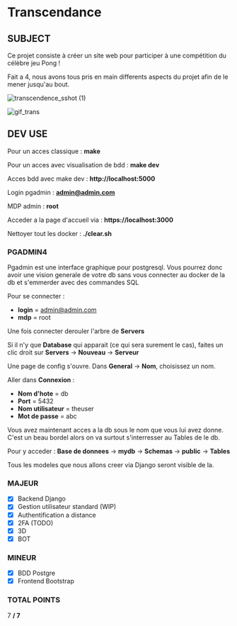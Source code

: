 # Transcendance

## SUBJECT

Ce projet consiste à créer un site web pour participer à une compétition du célèbre jeu Pong !

Fait a 4, nous avons tous pris en main differents aspects du projet afin de le mener jusqu'au bout.

![transcendence_sshot (1)](https://github.com/user-attachments/assets/935e9060-70ed-453e-98ca-2d000d4524f5)

![gif_trans](https://github.com/user-attachments/assets/18d9a1ac-0098-4022-a532-3af038c2d141)


## DEV USE

Pour un acces classique : **make**

Pour un acces avec visualisation de bdd : **make dev**

Acces bdd avec make dev : **http://localhost:5000**

Login pgadmin : **admin@admin.com**

MDP admin : **root**

Acceder a la page d'accueil via : **https://localhost:3000**

Nettoyer tout les docker : **./clear.sh**

### PGADMIN4

Pgadmin est une interface graphique pour postgresql. Vous pourrez donc avoir une vision generale de votre db sans vous connecter au docker de la db et s'emmerder avec des commandes SQL

Pour se connecter : 
- **login** = admin@admin.com
- **mdp** = root

Une fois connecter derouler l'arbre de **Servers**

Si il n'y que **Database** qui apparait (ce qui sera surement le cas), faites un clic droit sur **Servers** -> **Nouveau** -> **Serveur**

Une page de config s'ouvre. Dans **General** -> **Nom**, choisissez un nom.

Aller dans **Connexion** : 
- **Nom d'hote** = db
- **Port** = 5432
- **Nom utilisateur** = theuser
- **Mot de passe** = abc

Vous avez maintenant acces a la db sous le nom que vous lui avez donne. C'est un beau bordel alors on va surtout s'interresser au Tables de le db.

Pour y acceder : **Base de donnees** -> **mydb** -> **Schemas** -> **public** -> **Tables**

Tous les modeles que nous allons creer via Django seront visible de la.

### MAJEUR

- [x] Backend Django
- [x] Gestion utilisateur standard (WIP)
- [x] Authentification a distance
- [x] 2FA (TODO)
- [x] 3D
- [x] BOT 

### MINEUR

- [x] BDD Postgre
- [x] Frontend Bootstrap

### TOTAL POINTS

7 **/ 7**
